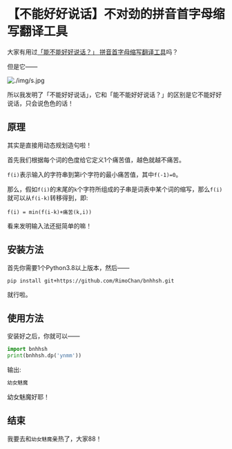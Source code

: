 # 【不能好好说话】不对劲的拼音首字母缩写翻译工具


大家有用过[「能不能好好说话？」 拼音首字母缩写翻译工具](https://github.com/itorr/nbnhhsh)吗？

但是它——

![./img/s.jpg](./img/s.jpg)

所以我发明了「不能好好说话」，它和「能不能好好说话？」的区别是它不能好好说话，只会说色色的话！


## 原理

其实是直接用动态规划造句啦！

首先我们根据每个词的色度给它定义1个痛苦值，越色就越不痛苦。

`f(i)`表示输入的字符串到第i个字符的最小痛苦值，其中`f(-1)=0`。

那么，假如`f(i)`的末尾的`k`个字符所组成的子串是词表中某个词的缩写，那么`f(i)`就可以从`f(i-k)`转移得到，即:

```
f(i) = min(f(i-k)+痛苦(k,i))
```

看来发明输入法还挺简单的嘛！


## 安装方法

首先你需要1个Python3.8以上版本，然后——

```
pip install git+https://github.com/RimoChan/bnhhsh.git
```

就行啦。


## 使用方法

安装好之后，你就可以——

```python
import bnhhsh
print(bnhhsh.dp('ynmm'))
```

输出:

```txt
幼女魅魔
```

幼女魅魔好耶！

## 结束

我要去和`幼女魅魔`亲热了，大家88！
